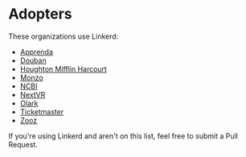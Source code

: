 # Adopters

These organizations use Linkerd:

- [Apprenda](https://apprenda.com)
- [Douban](https://www.douban.com)
- [Houghton Mifflin Harcourt](https://www.hmhco.com)
- [Monzo](https://monzo.com)
- [NCBI](https://www.ncbi.nlm.nih.gov)
- [NextVR](https://nextvr.com)
- [Olark](https://www.olark.com)
- [Ticketmaster](https://www.ticketmaster.com)
- [Zooz](https://www.zooz.com/)

If you're using Linkerd and aren't on this list, feel free to submit a Pull Request.
